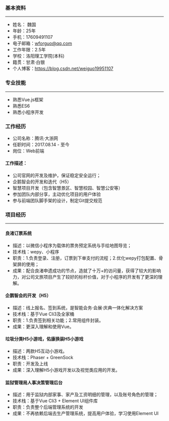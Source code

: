 ### 基本资料
---
- 姓名： 魏国
- 年龄：25年
- 手机：17609491107
- 电子邮箱：wforguo@qq.com
- 工作年限：2.5年
- 学校：洛阳理工学院(本科)
- 籍贯：甘肃·白银
- 个人博客：https://blog.csdn.net/weiguo19951107

### 专业技能
---
- 熟悉Vue.js框架
- 熟悉ES6
- 熟悉小程序开发

### 工作经历
- 公司名称：腾讯·大浙网
- 任职时间：2017.08.14 - 至今
- 岗位：Web前端

#### 工作描述：
- 公司官网的开发及维护，保证稳定安全运行；
- 企鹅智会的开发和迭代（H5）
- 智慧项目开发（包含智慧景区、智慧校园、智慧公安等）
- 参加团队内部分享，主动优化项目的用户体验
- 参与前端团队脚手架的设计，制定Git提交规范

### 项目经历
---
#### 良渚订票系统
- 描述：以微信小程序为载体的票务预定系统与手绘地图导览；
- 技术栈：wepy、小程序
- 职责：1.负责登录、注册，订票到下单支付的流程；2.优化wepy打包配置、骨架屏的使用；
- 成果：配合良渚申遗成功的节点，造就了十万+的访问量，获得了较大的影响力，对公司文旅项目产生了较好的标杆价值，对于小程序的开发有了更深的理解。

#### 企鹅智会的开发（H5）
- 描述：线上报名、签到系统，是智能会务·会展·庆典一体化解决方案
- 技术栈：基于Vue Cli3及全家桶
- 职责：1.负责签到相关功能；2.常用组件封装。
- 成果：更深入理解和使用Vue。

#### 垃圾分类H5小游戏，佑康换装H5小游戏

- 描述：两款H5互动小游戏。
- 技术栈：Phaser + GreenSock
- 职责：开发及上线
- 成果：深入理解H5小游戏开发以及视觉类应用的开发。

#### 监狱管理局人事决策管理后台

- 描述：用于监狱内部家事、家产及工资明细的管理，以及账号角色的管理；
- 技术栈：基于Vue Cli3 + Element UI组件库
- 职责：负责整个后端管理系统的开发
- 成果：不再依赖后端去生产管理系统，提高用户体验，学习使用Element UI
